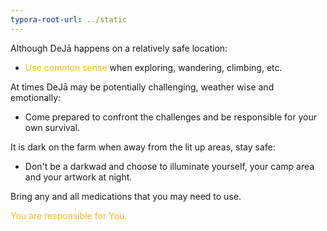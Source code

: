 ```yaml
---
typora-root-url: ../static
---
```


Although DeJā happens on a relatively safe location:

- <span style="color:#fdb913;">Use common sense</span> when exploring, wandering, climbing, etc.

At times DeJā may be potentially challenging, weather wise and emotionally:

- Come prepared to confront the challenges and be responsible for your own survival.

It is dark on the farm when away from the lit up areas,  stay safe:

- Don't be a darkwad and choose to illuminate yourself, your camp area and your artwork at night.



Bring any and all medications that you may need to use.



<span style="color:#fdb913;">You are responsible for You.</span>

